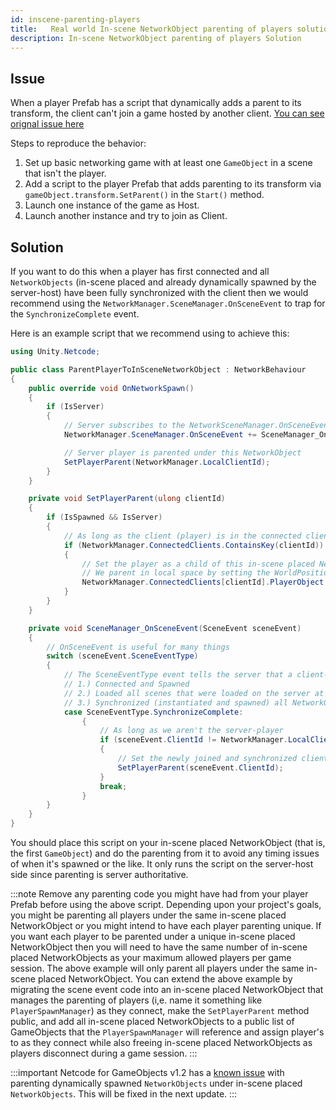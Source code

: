 ```yaml
---
id: inscene-parenting-players
title:   Real world In-scene NetworkObject parenting of players solution
description: In-scene NetworkObject parenting of players Solution
---
```


## Issue

When a player Prefab has a script that dynamically adds a parent to its transform, the client can't join a game hosted by another client. [You can see orignal issue here](https://github.com/Unity-Technologies/com.unity.netcode.gameobjects/issues/1211)

Steps to reproduce the behavior:

1. Set up basic networking game with at least one `GameObject` in a scene that isn't the player.
1. Add a script to the player Prefab that adds parenting to its transform via `gameObject.transform.SetParent()` in the `Start()` method.
1. Launch one instance of the game as Host.
1. Launch another instance and try to join as Client.

## Solution

If you want to do this when a player has first connected and all `NetworkObjects` (in-scene placed and already dynamically spawned by the server-host) have been fully synchronized with the client then we would recommend using the `NetworkManager.SceneManager.OnSceneEvent` to trap for the `SynchronizeComplete` event.

Here is an example script that we recommend using to achieve this:

```csharp
using Unity.Netcode;

public class ParentPlayerToInSceneNetworkObject : NetworkBehaviour
{   
    public override void OnNetworkSpawn()
    {
        if (IsServer)
        {
            // Server subscribes to the NetworkSceneManager.OnSceneEvent event
            NetworkManager.SceneManager.OnSceneEvent += SceneManager_OnSceneEvent;

            // Server player is parented under this NetworkObject
            SetPlayerParent(NetworkManager.LocalClientId);
        }
    }

    private void SetPlayerParent(ulong clientId)
    {
        if (IsSpawned && IsServer)
        {
            // As long as the client (player) is in the connected clients list
            if (NetworkManager.ConnectedClients.ContainsKey(clientId))
            {
                // Set the player as a child of this in-scene placed NetworkObject
                // We parent in local space by setting the WorldPositionStays value to false
                NetworkManager.ConnectedClients[clientId].PlayerObject.TrySetParent(NetworkObject, false);
            }
        }
    }

    private void SceneManager_OnSceneEvent(SceneEvent sceneEvent)
    {
        // OnSceneEvent is useful for many things
        switch (sceneEvent.SceneEventType)
        {
            // The SceneEventType event tells the server that a client-player has:
            // 1.) Connected and Spawned
            // 2.) Loaded all scenes that were loaded on the server at the time of connecting
            // 3.) Synchronized (instantiated and spawned) all NetworkObjects in the network session
            case SceneEventType.SynchronizeComplete:
                {
                    // As long as we aren't the server-player
                    if (sceneEvent.ClientId != NetworkManager.LocalClientId)
                    {
                        // Set the newly joined and synchronized client-player as a child of this in-scene placed NetworkObject
                        SetPlayerParent(sceneEvent.ClientId);
                    }
                    break;
                }
        }
    }
}
```

You should place this script on your in-scene placed NetworkObject (that is, the first `GameObject`) and do the parenting from it to avoid any timing issues of when it's spawned or the like. It only runs the script on the server-host side since parenting is server authoritative.


:::note
Remove any parenting code you might have had from your player Prefab before using the above script. Depending upon your project's goals, you might be parenting all players under the same in-scene placed NetworkObject or you might intend to have each player parenting unique.  If you want each player to be parented under a unique in-scene placed NetworkObject then you will need to have the same number of in-scene placed NetworkObjects as your maximum allowed players per game session.  The above example will only parent all players under the same in-scene placed NetworkObject.  You can extend the above example by migrating the scene event code into an in-scene placed NetworkObject that manages the parenting of players (i,e. name it something like `PlayerSpawnManager`) as they connect, make the `SetPlayerParent` method public, and add all in-scene placed NetworkObjects to a public list of GameObjects that the `PlayerSpawnManager` will reference and assign player's to as they connect while also freeing in-scene placed NetworkObjects as players disconnect during a game session.
:::

:::important
Netcode for GameObjects v1.2 has a [known issue](https://github.com/Unity-Technologies/com.unity.netcode.gameobjects/pull/2396) with parenting dynamically spawned `NetworkObjects` under in-scene placed `NetworkObjects`. This will be fixed in the next update.
:::
